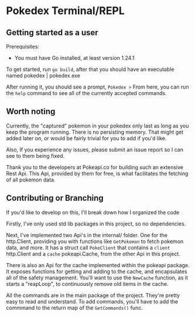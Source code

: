 # Pokedex Terminal/REPL
## Getting started as a user

Prerequisites:
- You must have Go installed, at least version 1.24.1

To get started, run `go build`, after that you should have an executable named pokedex | pokedex.exe

After running it, you should see a prompt, `Pokedex >`
From here, you can run the `help` command to see all of the currently accepted commands.

## Worth noting
Currently, the "captured" pokemon in your pokedex only last as long as you keep the program running.
There is no persisting memory. That might get added later on, or would be fairly trivial for you to add
if you'd like.

Also, If you experience any issues, please submit an issue report so I can see to them being fixed.

Thank you to the developers at Pokeapi.co for building such an extensive Rest Api. This Api, provided
by them for free, is what facilitates the fetching of all pokemon data.

## Contributing or Branching
If you'd like to develop on this, I'll break down how I organized the code

Firstly, I've only used std lib packages in this project, so no dependencies.

Next, I've implemented two Api's in the internal/ folder. One for the http.Client, 
providing you with functions like `GetPokemon` to fetch pokemon data, and more. It has a
struct call `PokeClient` that contains a `client` http.Client and a `cache` pokeapi.Cache,
from the other Api in this project.

There is also an Api for the cache implemented within the pokeapi package. It exposes 
functions for getting and adding to the cache, and encapsulates all of the safety management.
You'll want to use the `NewCache` function, as it starts a "reapLoop", to continuously remove
old items in the cache.

All the commands are in the main package of the project. They're pretty easy to read and understand.
To add commands, you'll have to add the commmand to the return map of the `GetCommands()` func.
